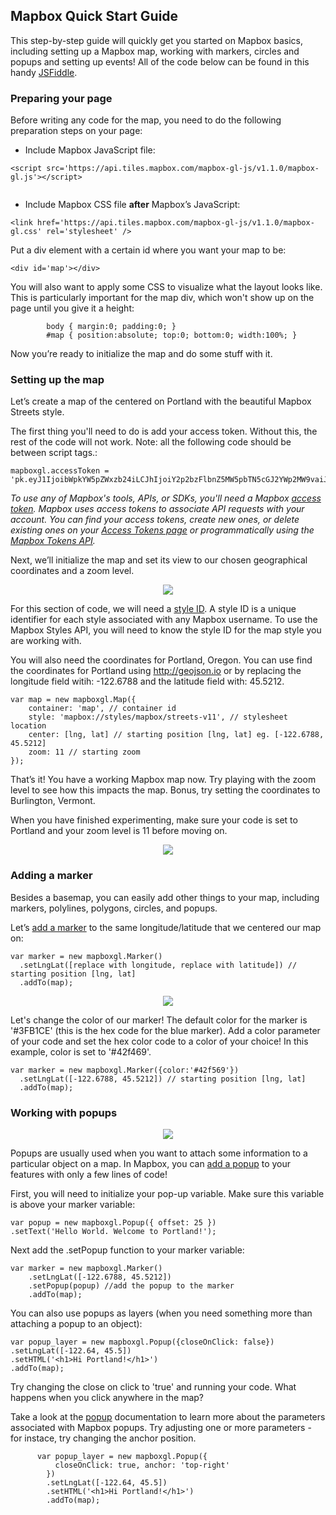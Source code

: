 ## Mapbox Quick Start Guide

This step-by-step guide will quickly get you started on Mapbox basics, including setting up a Mapbox map, working with markers, circles and popups and setting up events! All of the code below can be found in this handy [JSFiddle](https://jsfiddle.net/mjdanielson/6wyp3xbf/).

### Preparing your page

Before writing any code for the map, you need to do the following preparation steps on your page:

* Include Mapbox JavaScript file:

```
<script src='https://api.tiles.mapbox.com/mapbox-gl-js/v1.1.0/mapbox-gl.js'></script>
    
```

* Include Mapbox CSS file __after__ Mapbox’s JavaScript:

```
<link href='https://api.tiles.mapbox.com/mapbox-gl-js/v1.1.0/mapbox-gl.css' rel='stylesheet' />
```

Put a div element with a certain id where you want your map to be:

```
<div id='map'></div>

```

You will also want to apply some CSS to visualize what the layout looks like. This is particularly important for the map div, which won't show up on the page until you give it a height:

```
        body { margin:0; padding:0; }
        #map { position:absolute; top:0; bottom:0; width:100%; }
```

Now you’re ready to initialize the map and do some stuff with it.

### Setting up the map

Let’s create a map of the centered on Portland with the beautiful Mapbox Streets style. 

The first thing you'll need to do is add your access token. Without this, the rest of the code will not work. Note: all the following code should be between script tags.:

```
mapboxgl.accessToken = 'pk.eyJ1IjoibWpkYW5pZWxzb24iLCJhIjoiY2p2bzFlbnZ5MW5pbTN5cGJ2YWp2MW9vaiJ9.kAaZq3iyJwvrMLK7XDs_qw';

```

_To use any of Mapbox's tools, APIs, or SDKs, you'll need a Mapbox [access token](https://docs.mapbox.com/help/glossary/access-token/). Mapbox uses access tokens to associate API requests with your account. You can find your access tokens, create new ones, or delete existing ones on your [Access Tokens page](https://account.mapbox.com/access-tokens/) or programmatically using the [Mapbox Tokens API](https://docs.mapbox.com/api/accounts/#tokens)._


Next, we’ll initialize the map and set its view to our chosen geographical coordinates and a zoom level.

<p align="center">
    <img src= "https://github.com/mjdanielson/University-of-Oregon/blob/master/Labs/Mapbox-Quick-Start/Images/01_Portland.png">
  </p>
 

For this section of code, we will need a [style ID](https://docs.mapbox.com/help/glossary/style-id/).  A style ID is a unique identifier for each style associated with any Mapbox username. To use the Mapbox Styles API, you will need to know the style ID for the map style you are working with.

You will also need the coordinates for Portland, Oregon. You can use find the coordinates for Portland using http://geojson.io or by replacing the longitude field witih: -122.6788 and the latitude field with: 45.5212.

```
var map = new mapboxgl.Map({
    container: 'map', // container id
    style: 'mapbox://styles/mapbox/streets-v11', // stylesheet location
    center: [lng, lat] // starting position [lng, lat] eg. [-122.6788, 45.5212]
    zoom: 11 // starting zoom 
});
```

That’s it! You have a working Mapbox map now. Try playing with the zoom level to see how this impacts the map. Bonus, try setting the coordinates to Burlington, Vermont. 

When you have finished experimenting, make sure your code is set to Portland and your zoom level is 11 before moving on.

<p align = "center">
<img src = "https://media.giphy.com/media/xT0xezQGU5xCDJuCPe/giphy.gif">
</p>

### Adding a marker

Besides a basemap, you can easily add other things to your map, including markers, polylines, polygons, circles, and popups.

Let’s [add a marker](https://docs.mapbox.com/mapbox-gl-js/api/#marker) to the same longitude/latitude that we centered our map on:

```
var marker = new mapboxgl.Marker()
  .setLngLat([replace with longitude, replace with latitude]) // starting position [lng, lat] 
  .addTo(map);
```

<p align = "center">
    <img src="https://github.com/mjdanielson/University-of-Oregon/blob/master/Labs/Mapbox-Quick-Start/Images/Portland_Marker.png">
 </p>


Let's change the color of our marker! The default color for the marker is '#3FB1CE' (this is the hex code for the blue marker). Add a color parameter of your code and set the hex color code to a color of your choice! In this example, color is set to '#42f469'. 

```
var marker = new mapboxgl.Marker({color:'#42f569'})
  .setLngLat([-122.6788, 45.5212]) // starting position [lng, lat] 
  .addTo(map);
```

### Working with popups

<p align = "center">
	<img src ="https://github.com/mjdanielson/University-of-Oregon/blob/master/Labs/Mapbox-Quick-Start/Images/Portland_Markers.png">
</p>

Popups are usually used when you want to attach some information to a particular object on a map. In Mapbox, you can [add a popup](https://docs.mapbox.com/mapbox-gl-js/api/#popup) to your features with only a few lines of code! 

First, you will need to initialize your pop-up variable. Make sure this variable is above your marker variable: 

```
var popup = new mapboxgl.Popup({ offset: 25 })
.setText('Hello World. Welcome to Portland!');
```

Next add the .setPopup function to your marker variable:

```
var marker = new mapboxgl.Marker()
    .setLngLat([-122.6788, 45.5212])
    .setPopup(popup) //add the popup to the marker 
    .addTo(map);
```

You can also use popups as layers (when you need something more than attaching a popup to an object):


```
var popup_layer = new mapboxgl.Popup({closeOnClick: false})
.setLngLat([-122.64, 45.5])
.setHTML('<h1>Hi Portland!</h1>')
.addTo(map);
```

Try changing the close on click to 'true' and running your code. What happens when you click anywhere in the map? 

Take a look at the [popup](https://docs.mapbox.com/mapbox-gl-js/api/#popup) documentation to learn more about the parameters associated with Mapbox popups. Try adjusting one or more parameters - for instace, try changing the anchor position. 


```
      var popup_layer = new mapboxgl.Popup({
          closeOnClick: true, anchor: 'top-right'
        })
        .setLngLat([-122.64, 45.5])
        .setHTML('<h1>Hi Portland!</h1>')
        .addTo(map);
```



